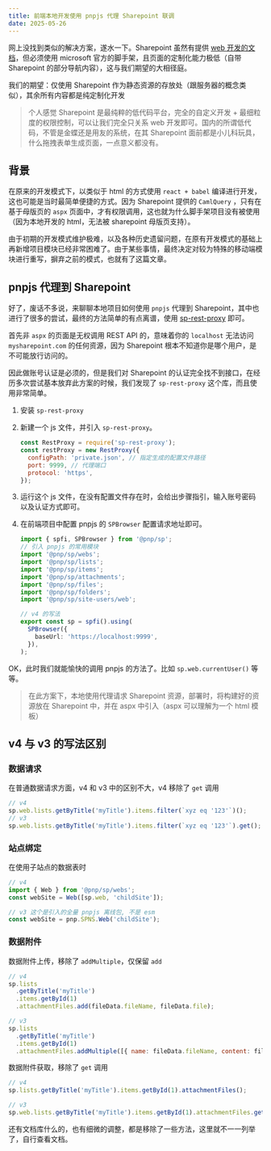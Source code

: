 ```yaml
---
title: 前端本地开发使用 pnpjs 代理 Sharepoint 联调
date: 2025-05-26
---
```


网上没找到类似的解决方案，遂水一下。Sharepoint 虽然有提供 [web 开发的文档](https://learn.microsoft.com/zh-cn/sharepoint/dev/spfx/web-parts/get-started/build-a-hello-world-web-part)，但必须使用 microsoft 官方的脚手架，且页面的定制化能力极低（自带 Sharepoint 的部分导航内容），这与我们期望的大相径庭。

我们的期望：仅使用 Sharepoint 作为静态资源的存放处（跟服务器的概念类似），其余所有内容都是纯定制化开发

> 个人感觉 Sharepoint 是最纯粹的低代码平台，完全的自定义开发 + 最细粒度的权限控制，可以让我们完全只关系 web 开发即可。国内的所谓低代码，不管是金蝶还是用友的系统，在其 Sharepoint 面前都是小儿科玩具，什么拖拽表单生成页面，一点意义都没有。

## 背景

在原来的开发模式下，以类似于 html 的方式使用 `react + babel` 编译进行开发，这也可能是当时最简单便捷的方式。因为 Sharepoint 提供的 `CamlQuery` ，只有在基于母版页的 `aspx` 页面中，才有权限调用，这也就为什么脚手架项目没有被使用（因为本地开发的 html，无法被 sharepoint 母版页支持）。

由于初期的开发模式维护极难，以及各种历史遗留问题，在原有开发模式的基础上再新增项目模块已经非常困难了。由于某些事情，最终决定对较为特殊的移动端模块进行重写，摒弃之前的模式，也就有了这篇文章。

## pnpjs 代理到 Sharepoint

好了，废话不多说，来聊聊本地项目如何使用 `pnpjs` 代理到 Sharepoint，其中也进行了很多的尝试，最终的方法简单的有点离谱，使用 [sp-rest-proxy](https://github.com/koltyakov/sp-rest-proxy) 即可。

首先非 `aspx` 的页面是无权调用 REST API 的，意味着你的 `localhost` 无法访问 `mysharepoint.com` 的任何资源，因为 Sharepoint 根本不知道你是哪个用户，是不可能放行访问的。

因此做账号认证是必须的，但是我们对 Sharepoint 的认证完全找不到接口，在经历多次尝试基本放弃此方案的时候，我们发现了 `sp-rest-proxy` 这个库，而且使用非常简单。

1. 安装 `sp-rest-proxy`
2. 新建一个 js 文件，并引入 `sp-rest-proxy`。

   ```js
   const RestProxy = require('sp-rest-proxy');
   const restProxy = new RestProxy({
     configPath: 'private.json', // 指定生成的配置文件路径
     port: 9999, // 代理端口
     protocol: 'https',
   });
   ```

3. 运行这个 js 文件，在没有配置文件存在时，会给出步骤指引，输入账号密码以及认证方式即可。
4. 在前端项目中配置 pnpjs 的 `SPBrowser` 配置请求地址即可。

   ```ts
   import { spfi, SPBrowser } from '@pnp/sp';
   // 引入 pnpjs 的常用模块
   import '@pnp/sp/webs';
   import '@pnp/sp/lists';
   import '@pnp/sp/items';
   import '@pnp/sp/attachments';
   import '@pnp/sp/files';
   import '@pnp/sp/folders';
   import '@pnp/sp/site-users/web';

   // v4 的写法
   export const sp = spfi().using(
     SPBrowser({
       baseUrl: 'https://localhost:9999',
     }),
   );
   ```

OK，此时我们就能愉快的调用 pnpjs 的方法了。比如 `sp.web.currentUser()` 等等。

> 在此方案下，本地使用代理请求 Sharepoint 资源，部署时，将构建好的资源放在 Sharepoint 中，并在 aspx 中引入（aspx 可以理解为一个 html 模板）

## v4 与 v3 的写法区别

### 数据请求

在普通数据请求方面，v4 和 v3 中的区别不大，v4 移除了 `get` 调用

```ts
// v4
sp.web.lists.getByTitle('myTitle').items.filter(`xyz eq '123'`)();
// v3
sp.web.lists.getByTitle('myTitle').items.filter(`xyz eq '123'`).get();
```

### 站点绑定

在使用子站点的数据表时

```ts
// v4
import { Web } from '@pnp/sp/webs';
const webSite = Web([sp.web, 'childSite']);

// v3 这个是引入的全量 pnpjs 离线包, 不是 esm
const webSite = pnp.SPNS.Web('childSite');
```

### 数据附件

数据附件上传，移除了 `addMultiple`，仅保留 `add`

```js
// v4
sp.lists
  .getByTitle('myTitle')
  .items.getById(1)
  .attachmentFiles.add(fileData.fileName, fileData.file);

// v3
sp.lists
  .getByTitle('myTitle')
  .items.getById(1)
  .attachmentFiles.addMultiple([{ name: fileData.fileName, content: fileData.file }]);
```

数据附件获取，移除了 `get` 调用

```js
// v4
sp.lists.getByTitle('myTitle').items.getById(1).attachmentFiles();

// v3
sp.web.lists.getByTitle('myTitle').items.getById(1).attachmentFiles.get();
```

还有文档库什么的，也有细微的调整，都是移除了一些方法，这里就不一一列举了，自行查看文档。
